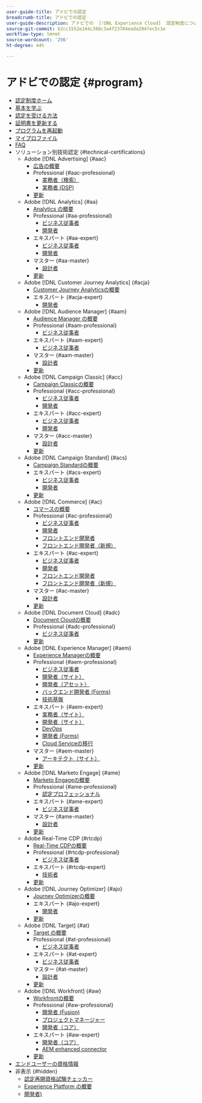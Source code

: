 ```yaml
---
user-guide-title: アドビでの認定
breadcrumb-title: アドビでの認定
user-guide-description: アドビでの  [!DNL Experience Cloud]  認定制度について説明します。認定取得によって実現できることを確認してください。
source-git-commit: b2cc1552e144c388c3a4f23704eada204fec5c1e
workflow-type: tm+mt
source-wordcount: '256'
ht-degree: 44%

---
```



# アドビでの認定 {#program}

+ [認定制度ホーム](overview.md)
+ [基本を学ぶ](getting-started.md)
+ [認定を受ける方法](how-to-get-certified.md)
+ [証明書を更新する](renew.md)
+ [プログラムを再起動](restart-program.md)
+ [マイプロファイル](my-profile.md)
+ [FAQ](faq.md)
+ ソリューション別技術認定 {#technical-certifications}
   + Adobe [!DNL Advertising] {#aac}
      + [広告の概要](/help/certifications/aac/aac-overview.md)
      + Professional {#aac-professional}
         + [実務者（検索）](/help/certifications/aac/aac-search-p-business.md)
         + [実務者 (DSP)](/help/certifications/aac/aac-dsp-p-business.md)
      + [更新](/help/certifications/aac/aac-renew.md)
   + Adobe [!DNL Analytics] {#aa}
      + [Analytics の概要](/help/certifications/aa/aa-overview.md)
      + Professional {#aa-professional}
         + [ビジネス従事者](/help/certifications/aa/aa-p-business.md)
         + [開発者](/help/certifications/aa/aa-p-developer.md)
      + エキスパート {#aa-expert}
         + [ビジネス従事者](/help/certifications/aa/aa-e-business.md)
         + [開発者](/help/certifications/aa/aa-e-developer.md)
      + マスター {#aa-master}
         + [設計者](/help/certifications/aa/aa-m-architect.md)
      + [更新](/help/certifications/aa/aa-renew.md)
   + Adobe [!DNL Customer Journey Analytics] {#acja}
      + [Customer Journey Analyticsの概要](/help/certifications/acja/acja-overview.md)
      + エキスパート {#acja-expert}
         + [開発者](/help/certifications/acja/acja-e-developer.md)
   + Adobe [!DNL Audience Manager] {#aam}
      + [Audience Manager の概要](/help/certifications/aam/aam-overview.md)
      + Professional {#aam-professional}
         + [ビジネス従事者](/help/certifications/aam/aam-p-business.md)
      + エキスパート {#aam-expert}
         + [ビジネス従事者](/help/certifications/aam/aam-e-business.md)
      + マスター {#aam-master}
         + [設計者](/help/certifications/aam/aam-m-architect.md)
      + [更新](/help/certifications/aam/aam-renew.md)
   + Adobe [!DNL Campaign Classic] {#acc}
      + [Campaign Classicの概要](/help/certifications/acc/acc-overview.md)
      + Professional {#acc-professional}
         + [ビジネス従事者](/help/certifications/acc/acc-p-business.md)
         + [開発者](/help/certifications/acc/acc-p-developer.md)
      + エキスパート {#acc-expert}
         + [ビジネス従事者](/help/certifications/acc/acc-e-business.md)
         + [開発者](/help/certifications/acc/acc-e-developer.md)
      + マスター {#acc-master}
         + [設計者](/help/certifications/acc/acc-m-developer.md)
      + [更新](/help/certifications/acc/acc-renew.md)
   + Adobe [!DNL Campaign Standard] {#acs}
      + [Campaign Standardの概要](/help/certifications/acs/acs-overview.md)
      + エキスパート {#acs-expert}
         + [ビジネス従事者](/help/certifications/acs/acs-e-business.md)
         + [開発者](/help/certifications/acs/acs-e-developer.md)
      + [更新](/help/certifications/acs/acs-renew.md)
   + Adobe [!DNL Commerce] {#ac}
      + [コマースの概要](/help/certifications/ac/ac-overview.md)
      + Professional {#ac-professional}
         + [ビジネス従事者](/help/certifications/ac/ac-p-business.md)
         + [開発者](/help/certifications/ac/ac-p-developer.md)
         + [フロントエンド開発者](/help/certifications/ac/ac-p-fedeveloper.md)
         + [フロントエンド開発者（新規）](/help/certifications/ac/ac-p-fedeveloper0623.md)
      + エキスパート {#ac-expert}
         + [ビジネス従事者](/help/certifications/ac/ac-e-business.md)
         + [開発者](/help/certifications/ac/ac-e-developer.md)
         + [フロントエンド開発者](/help/certifications/ac/ac-e-fedeveloper.md)
         + [フロントエンド開発者（新規）](/help/certifications/ac/ac-e-fedeveloper0623.md)
      + マスター {#ac-master}
         + [設計者](/help/certifications/ac/ac-m-architect.md)
      + [更新](/help/certifications/ac/ac-renew.md)
   + Adobe [!DNL Document Cloud] {#adc}
      + [Document Cloudの概要](/help/certifications/adc/adc-overview.md)
      + Professional {#adc-professional}
         + [ビジネス従事者](/help/certifications/adc/adc-p-business.md)
      + [更新](/help/certifications/adc/adc-renew.md)
   + Adobe [!DNL Experience Manager] {#aem}
      + [Experience Managerの概要](/help/certifications/aem/aem-overview.md)
      + Professional {#aem-professional}
         + [ビジネス従事者](/help/certifications/aem/aem-p-business.md)
         + [開発者（サイト）](/help/certifications/aem/aem-sites-p-developer.md)
         + [開発者（アセット）](/help/certifications/aem/aem-assets-p-developer.md)
         + [バックエンド開発者 (Forms)](/help/certifications/aem/aem-forms-p-bedeveloper.md)
         + [技術基盤](/help/certifications/aem/aem-p-foundations.md)
      + エキスパート {#aem-expert}
         + [実務者（サイト）](/help/certifications/aem/aem-sites-e-business.md)
         + [開発者（サイト）](/help/certifications/aem/aem-sites-e-developer.md)
         + [DevOps](/help/certifications/aem/aem-devops-e-engineer.md)
         + [開発者 (Forms)](/help/certifications/aem/aem-forms-e-developer.md)
         + [Cloud Serviceの移行](/help/certifications/aem/aem-cs-e-migration.md)
      + マスター {#aem-master}
         + [アーキテクト（サイト）](/help/certifications/aem/aem-sites-m-architect.md)
      + [更新](/help/certifications/aem/aem-renew.md)
   + Adobe [!DNL Marketo Engage] {#ame}
      + [Marketo Engageの概要](/help/certifications/ame/ame-overview.md)
      + Professional {#ame-professional}
         + [認定プロフェッショナル](/help/certifications/ame/ame-p.md)
      + エキスパート {#ame-expert}
         + [ビジネス従事者](/help/certifications/ame/ame-e-business.md)
      + マスター {#ame-master}
         + [設計者](/help/certifications/ame/ame-m-architect.md)
      + [更新](/help/certifications/ame/ame-renew.md)
   + Adobe Real-Time CDP {#rtcdp}
      + [Real-Time CDPの概要](/help/certifications/rtcdp/rtcdp-overview.md)
      + Professional {#rtcdp-professional}
         + [ビジネス従事者](/help/certifications/rtcdp/rtcdp-p-business.md)
      + エキスパート {#rtcdp-expert}
         + [技術者](/help/certifications/rtcdp/rtcdp-e-technical.md)
      + [更新](/help/certifications/rtcdp/rtcdp-renew.md)
   + Adobe [!DNL Journey Optimizer] {#ajo}
      + [Journey Optimizerの概要](/help/certifications/ajo/ajo-overview.md)
      + エキスパート {#ajo-expert}
         + [開発者](/help/certifications/ajo/ajo-e-developer.md)
      + [更新](/help/certifications/ajo/ajo-renew.md)
   + Adobe [!DNL Target] {#at}
      + [Target の概要](/help/certifications/at/at-overview.md)
      + Professional {#at-professional}
         + [ビジネス従事者](/help/certifications/at/at-p-business.md)
      + エキスパート {#at-expert}
         + [ビジネス従事者](/help/certifications/at/at-e-business.md)
      + マスター {#at-master}
         + [設計者](/help/certifications/at/at-m-architect.md)
      + [更新](/help/certifications/at/at-renew.md)
   + Adobe [!DNL Workfront] {#aw}
      + [Workfrontの概要](/help/certifications/aw/aw-overview.md)
      + Professional {#aw-professional}
         + [開発者 (Fusion)](/help/certifications/aw/aw-fusion-p-developer.md)
         + [プロジェクトマネージャー](/help/certifications/aw/aw-p-project-manager.md)
         + [開発者（コア）](/help/certifications/aw/aw-core-p-developer.md)
      + エキスパート {#aw-expert}
         + [開発者（コア）](/help/certifications/aw/aw-core-e-developer.md)
         + [AEM enhanced connector](/help/certifications/aw/aw-aem-e-connector.md)
      + [更新](/help/certifications/aw/aw-renew.md)
+ [エンドユーザーの資格情報](https://learning.adobe.com/certification/credentials)
+ 非表示 {#hidden}
   + [認定再開資格試験チェッカー](exam-eligibility-check.md)
   + [Experience Platform の概要](/help/certifications/aep/aep-overview.md)
   + [開発者)](/help/certifications/aep/aep-e-foundations.md)